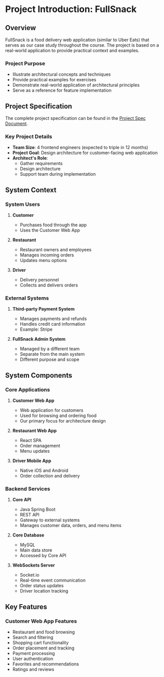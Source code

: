 # Project Introduction: FullSnack

## Overview

FullSnack is a food delivery web application (similar to Uber Eats) that serves as our case study throughout the course. The project is based on a real-world application to provide practical context and examples.

### Project Purpose

- Illustrate architectural concepts and techniques
- Provide practical examples for exercises
- Demonstrate real-world application of architectural principles
- Serve as a reference for feature implementation

## Project Specification

The complete project specification can be found in the [Project Spec Document](https://github.com/Charca/frontend-architecture-workshop/blob/main/documents/project-spec.md).

### Key Project Details

- **Team Size**: 4 frontend engineers (expected to triple in 12 months)
- **Project Goal**: Design architecture for customer-facing web application
- **Architect's Role**:
  - Gather requirements
  - Design architecture
  - Support team during implementation

## System Context

### System Users

1. **Customer**

   - Purchases food through the app
   - Uses the Customer Web App

2. **Restaurant**

   - Restaurant owners and employees
   - Manages incoming orders
   - Updates menu options

3. **Driver**
   - Delivery personnel
   - Collects and delivers orders

### External Systems

1. **Third-party Payment System**

   - Manages payments and refunds
   - Handles credit card information
   - Example: Stripe

2. **FullSnack Admin System**
   - Managed by a different team
   - Separate from the main system
   - Different purpose and scope

## System Components

### Core Applications

1. **Customer Web App**

   - Web application for customers
   - Used for browsing and ordering food
   - Our primary focus for architecture design

2. **Restaurant Web App**

   - React SPA
   - Order management
   - Menu updates

3. **Driver Mobile App**
   - Native iOS and Android
   - Order collection and delivery

### Backend Services

1. **Core API**

   - Java Spring Boot
   - REST API
   - Gateway to external systems
   - Manages customer data, orders, and menu items

2. **Core Database**

   - MySQL
   - Main data store
   - Accessed by Core API

3. **WebSockets Server**
   - Socket.io
   - Real-time event communication
   - Order status updates
   - Driver location tracking

## Key Features

### Customer Web App Features

- Restaurant and food browsing
- Search and filtering
- Shopping cart functionality
- Order placement and tracking
- Payment processing
- User authentication
- Favorites and recommendations
- Ratings and reviews

